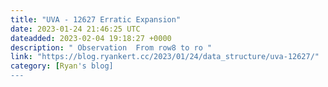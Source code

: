 ```yaml
---
title: "UVA - 12627 Erratic Expansion"
date: 2023-01-24 21:46:25 UTC
dateadded: 2023-02-04 19:18:27 +0000
description: " Observation  From row8 to ro "
link: "https://blog.ryankert.cc/2023/01/24/data_structure/uva-12627/"
category: [Ryan's blog]
---
```

